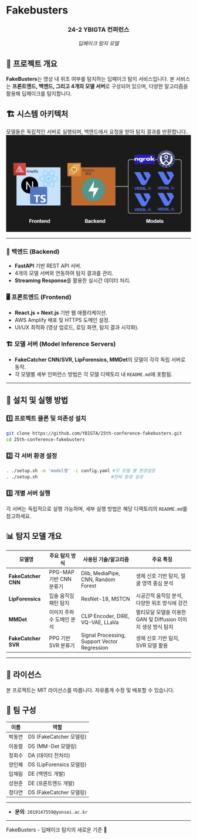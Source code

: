 # Fakebusters

<div align="center">
<h3>24-2 YBIGTA 컨퍼런스</h3>
<em>딥페이크 탐지 모델</em>
</div>


## 📌 프로젝트 개요

**FakeBusters**는 영상 내 위조 여부를 탐지하는 딥페이크 탐지 서비스입니다. 본 서비스는 **프론트엔드, 백엔드, 그리고 4개의 모델 서버**로 구성되어 있으며, 다양한 알고리즘을 활용해 딥페이크를 탐지합니다.

## 🏗️ 시스템 아키텍처

모델들은 독립적인 서버로 실행되며, 백엔드에서 요청을 받아 탐지 결과를 반환합니다.
![stats](static/architecture.png)

---

### 🔧 백엔드 (Backend)
- **FastAPI** 기반 REST API 서버.
- 4개의 모델 서버와 연동하여 탐지 결과를 관리.
- **Streaming Response**를 활용한 실시간 데이터 처리.

### 🖥️ 프론트엔드 (Frontend)
- **React.js + Next.js** 기반 웹 애플리케이션.
- AWS Amplify 배포 및 HTTPS 도메인 설정.
- UI/UX 최적화 (영상 업로드, 로딩 화면, 탐지 결과 시각화).

### 🏗️ 모델 서버 (Model Inference Servers)
- **FakeCatcher CNN/SVR, LipForensics, MMDet**의 모델이 각각 독립 서버로 동작.
- 각 모델별 세부 인퍼런스 방법은 각 모델 디렉토리 내 `README.md`에 포함됨.

---

## 🚀 설치 및 실행 방법

### 1️⃣ 프로젝트 클론 및 의존성 설치
```bash
git clone https://github.com/YBIGTA/25th-conference-fakebusters.git
cd 25th-conference-fakebusters
```

### 2️⃣ 각 서버 환경 설정
```bash
. ./setup.sh -m 'model명' -c config.yaml #각 모델 별 환경설정
. ./setup.sh                            #전체 환경 설정
```

### 3️⃣ 개별 서버 실행
각 서버는 독립적으로 실행 가능하며, 세부 실행 방법은 해당 디렉토리의 `README.md`를 참고하세요.


## 📊 탐지 모델 개요

| 모델명          | 주요 탐지 방식                      | 사용된 기술/알고리즘                     | 주요 특징                                      |
|---------------|---------------------------------|--------------------------------|--------------------------------------|
| **FakeCatcher CNN** | PPG-MAP 기반 CNN 분류기  | Dlib, MediaPipe, CNN, Random Forest | 생체 신호 기반 탐지, 얼굴 영역 중심 분석 |
| **LipForensics** | 입술 움직임 패턴 탐지          | ResNet-18, MSTCN                  | 시공간적 움직임 분석, 다양한 위조 방식에 강건 |
| **MMDet**       | 이미지 주파수 도메인 분석        | CLIP Encoder, DIRE, VQ-VAE, LLaVa         | 멀티모달 모델을 이용한 GAN 및 Diffusion 이미지 생성 방식 탐지 |
| **FakeCatcher SVR** | PPG 기반 SVR 분류기 | Signal Processing, Support Vector Regression | 생체 신호 기반 탐지, SVR 모델 활용 |


---

## 📜 라이선스
본 프로젝트는 MIT 라이선스를 따릅니다. 자유롭게 수정 및 배포할 수 있습니다.

## 📢 팀 구성
| 이름  | 역할  |
|------|------|
| 박동연 | DS (FakeCatcher 모델링) |
| 이동렬 | DS (MM-Det 모델링) |
| 정회수 | DA (데이터 전처리) |
| 양인혜 | DS (LipForensics 모델링) |
| 임채림 | DE (백엔드 개발) |
| 성현준 | DE (프론트엔드 개발) |
| 정다연 | DS (FakeCatcher 모델링) |

---

- **문의**: `2019147559@yonsei.ac.kr`

---

FakeBusters - 딥페이크 탐지의 새로운 기준 🚀
